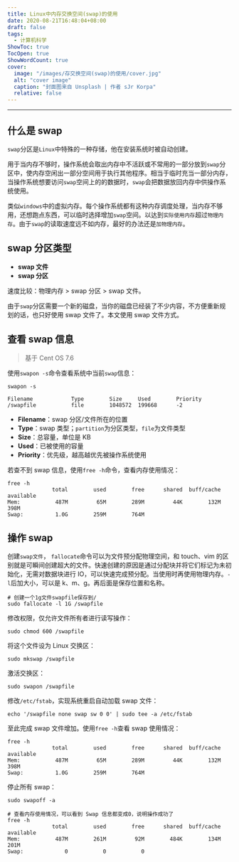 ```yaml
---
title: Linux中内存交换空间(swap)的使用
date: 2020-08-21T16:48:04+08:00
draft: false
tags:
  - 计算机科学
ShowToc: true
TocOpen: true
ShowWordCount: true
cover:
  image: "/images/存交换空间(swap)的使用/cover.jpg"
  alt: "cover image"
  caption: "封面图来自 Unsplash | 作者 sJr Korpa"
  relative: false
---
```


---

## 什么是 swap

`swap`分区是`Linux`中特殊的一种存储，他在安装系统时被自动创建。

用于当内存不够时，操作系统会取出内存中不活跃或不常用的一部分放到`swap`分区中，使内存空闲出一部分空间用于执行其他程序。相当于临时充当一部分内存，当操作系统想要访问`swap`空间上的的数据时，`swap`会把数据放回内存中供操作系统使用。

类似`windows`中的虚拟内存。每个操作系统都有这种内存调度处理，当内存不够用，还想跑点东西，可以临时选择增加`swap`空间。以达到`实际使用内存`超过`物理内存`。由于`swap`的读取速度远不如内存，最好的办法还是`加物理内存`。

## swap 分区类型

- **swap 文件**
- **swap 分区**

速度比较：物理内存 > swap 分区 > swap 文件。

由于`swap`分区需要一个新的磁盘，当你的磁盘已经装了不少内容，不方便重新规划的话，也只好使用 swap 文件了。本文使用 swap 文件方式。

## 查看 swap 信息

> 基于 Cent OS 7.6

使用`swapon -s`命令查看系统中当前`swap`信息：

```shell
swapon -s

Filename            Type        Size     Used        Priority
/swapfile           file        1048572  199668      -2
```

- **Filename**：swap 分区/文件所在的位置
- **Type**：swap 类型；`partition`为分区类型，`file`为文件类型
- **Size**：总容量，单位是 KB
- **Used**：已被使用的容量
- **Priority**：优先级，越高越优先被操作系统使用

若查不到 swap 信息，使用`free -h`命令，查看内存使用情况：

```shell
free -h
              total        used        free      shared  buff/cache   available
Mem:           487M         65M        289M         44K        132M        398M
Swap:          1.0G        259M        764M
```

## 操作 swap

创建`swap文件`， `fallocate`命令可以为文件预分配物理空间，和 touch、vim 的区别就是可瞬间创建超大的文件。快速创建的原因是通过分配块并将它们标记为未初始化，无需对数据块进行 IO，可以快速完成预分配。当使用时再使用物理内存。`-l`后加大小，可以是 k、m、g。再后面是保存位置和名称。

```shell
# 创建一个1g文件swapfile保存到/
sudo fallocate -l 1G /swapfile
```

修改权限，仅允许文件所有者进行读写操作：

```shell
sudo chmod 600 /swapfile
```

将这个文件设为 Linux 交换区：

```shell
sudo mkswap /swapfile
```

激活交换区：

```shell
sudo swapon /swapfile
```

修改`/etc/fstab`，实现系统重启自动加载 swap 文件：

```shell
echo '/swapfile none swap sw 0 0' | sudo tee -a /etc/fstab
```

至此完成 swap 文件增加。使用`free -h`查看 swap 使用情况：

```shell
free -h
              total        used        free      shared  buff/cache   available
Mem:           487M         65M        289M         44K        132M        398M
Swap:          1.0G        259M        764M
```

停止所有 swap：

```shell
sudo swapoff -a

# 查看内存使用情况，可以看到 Swap 信息都变成0，说明操作成功了
free -h
              total        used        free      shared  buff/cache   available
Mem:           487M        261M         92M        484K        134M        201M
Swap:     	      0           0           0
```
